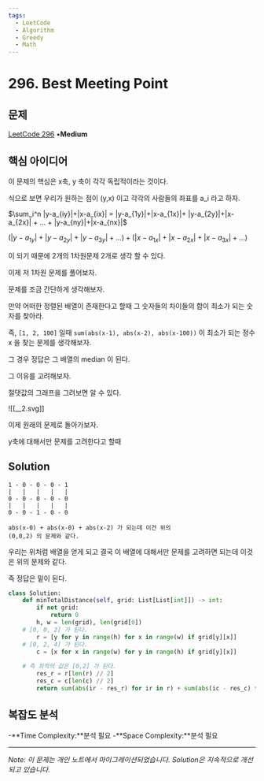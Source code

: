 ```yaml
---
tags:
  - LeetCode
  - Algorithm
  - Greedy
  - Math
---
```


# 296. Best Meeting Point

## 문제

[LeetCode 296](https://leetcode.com/problems/best-meeting-point/) •**Medium**

## 핵심 아이디어

이 문제의 핵심은 x축, y 축이 각각 독립적이라는 것이다.

식으로 보면 우리가 원하는 점이 (y,x) 이고 각각의 사람들의 좌표를 a_i 라고 하자.

$\sum_i^n |y-a_{iy}|+|x-a_{ix}| = |y-a_{1y}|+|x-a_{1x}|+ |y-a_{2y}|+|x-a_{2x}| + ... + |y-a_{ny}|+|x-a_{nx}|$

$(|y-a_{1y}|+|y-a_{2y}|+|y-a_{3y}|+... )+(|x-a_{1x}|+|x-a_{2x}|+|x-a_{3x}|+...)$

이 되기 때문에 2개의 1차원문제 2개로 생각 할 수 있다.

이제 저 1차원 문제를 풀어보자.

문제를 조금 간단하게 생각해보자.

만약 어떠한 정렬된 배열이 존재한다고 할때 그 숫자들의 차이들의 합이 최소가 되는 숫자를 찾아라.

즉, `[1, 2, 100]` 일때 `sum(abs(x-1), abs(x-2), abs(x-100))` 이 최소가 되는 정수 x 을 찾는 문제를 생각해보자.

그 경우 정답은 그 배열의 median 이 된다.

그 이유를 고려해보자.

절댓값의 그래프을 그려보면 알 수 있다.

![[__2.svg]]

이제 원래의 문제로 돌아가보자.

y축에 대해서만 문제를 고려한다고 할때

## Solution

```Plain
1 - 0 - 0 - 0 - 1
|   |   |   |   |
0 - 0 - 0 - 0 - 0
|   |   |   |   |
0 - 0 - 1 - 0 - 0

abs(x-0) + abs(x-0) + abs(x-2) 가 되는데 이건 위의
(0,0,2) 의 문제와 같다.
```

우리는 위처럼 배열을 얻게 되고 결국 이 배열에 대해서만 문제를 고려하면 되는데 이것은 위의 문제와 같다.

즉 정답은 밑이 된다.

```python
class Solution:
    def minTotalDistance(self, grid: List[List[int]]) -> int:
        if not grid:
            return 0
        h, w = len(grid), len(grid[0])
    # [0, 0, 2] 가 된다.
        r = [y for y in range(h) for x in range(w) if grid[y][x]]
    # [0, 2, 4] 가 된다.
        c = [x for x in range(w) for y in range(h) if grid[y][x]]
    
    # 즉 최적의 값은 [0,2] 가 된다.
        res_r = r[len(r) // 2]
        res_c = c[len(c) // 2]
        return sum(abs(ir - res_r) for ir in r) + sum(abs(ic - res_c) for ic in c)
```

## 복잡도 분석

-**Time Complexity:**분석 필요
-**Space Complexity:**분석 필요

---

*Note: 이 문제는 개인 노트에서 마이그레이션되었습니다. Solution은 지속적으로 개선되고 있습니다.*
